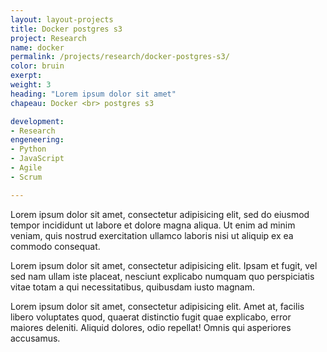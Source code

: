 ```yaml
---
layout: layout-projects
title: Docker postgres s3
project: Research
name: docker
permalink: /projects/research/docker-postgres-s3/
color: bruin
exerpt:
weight: 3
heading: "Lorem ipsum dolor sit amet"
chapeau: Docker <br> postgres s3

development:
- Research
engeneering:
- Python
- JavaScript
- Agile
- Scrum

---
```


Lorem ipsum dolor sit amet, consectetur adipisicing elit, sed do eiusmod tempor incididunt ut labore et dolore magna aliqua. Ut enim ad minim veniam, quis nostrud exercitation ullamco laboris nisi ut aliquip ex ea commodo consequat.

Lorem ipsum dolor sit amet, consectetur adipisicing elit. Ipsam et fugit, vel sed nam ullam iste placeat, nesciunt explicabo numquam quo perspiciatis vitae totam a qui necessitatibus, quibusdam iusto magnam.

Lorem ipsum dolor sit amet, consectetur adipisicing elit. Amet at, facilis libero voluptates quod, quaerat distinctio fugit quae explicabo, error maiores deleniti. Aliquid dolores, odio repellat! Omnis qui asperiores accusamus.